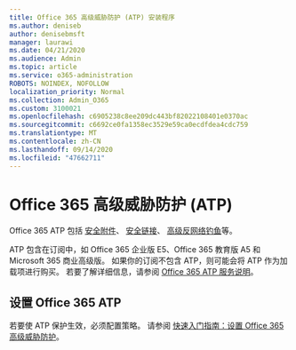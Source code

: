 ```yaml
---
title: Office 365 高级威胁防护 (ATP) 安装程序
ms.author: deniseb
author: denisebmsft
manager: laurawi
ms.date: 04/21/2020
ms.audience: Admin
ms.topic: article
ms.service: o365-administration
ROBOTS: NOINDEX, NOFOLLOW
localization_priority: Normal
ms.collection: Admin_O365
ms.custom: 3100021
ms.openlocfilehash: c6905238c8ee209dc443bf82022108401e0370ac
ms.sourcegitcommit: c6692ce0fa1358ec3529e59ca0ecdfdea4cdc759
ms.translationtype: MT
ms.contentlocale: zh-CN
ms.lasthandoff: 09/14/2020
ms.locfileid: "47662711"
---
```

# <a name="office-365-advanced-threat-protection-atp"></a>Office 365 高级威胁防护 (ATP)

Office 365 ATP 包括 [安全附件](https://docs.microsoft.com/microsoft-365/security/office-365-security/atp-safe-attachments)、 [安全链接](https://docs.microsoft.com/microsoft-365/security/office-365-security/atp-safe-links)、 [高级反网络钓鱼](https://docs.microsoft.com/microsoft-365/security/office-365-security/atp-anti-phishing)等。 

ATP 包含在订阅中，如 Office 365 企业版 E5、Office 365 教育版 A5 和 Microsoft 365 商业高级版。 如果你的订阅不包含 ATP，则可能会将 ATP 作为加载项进行购买。 若要了解详细信息，请参阅 [Office 365 ATP 服务说明](https://docs.microsoft.com/office365/servicedescriptions/office-365-advanced-threat-protection-service-description)。

## <a name="set-up-office-365-atp"></a>设置 Office 365 ATP

若要使 ATP 保护生效，必须配置策略。 请参阅 [快速入门指南：设置 Office 365 高级威胁防护](https://docs.microsoft.com/office365/securitycompliance/checklist-atp-setup)。

